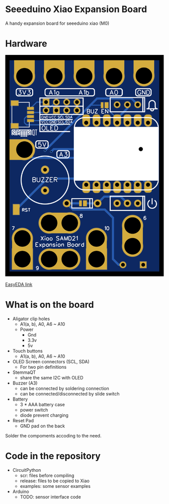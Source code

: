 # Seeeduino Xiao Expansion Board

A handy expansion board for seeeduino xiao (M0)

# Hardware

![](2022-04-28-13-59-01.png)

[EasyEDA link](https://oshwlab.com/urfdvw/sensor-camp_copy_copy_copy_copy_copy_copy_copy_copy_copy_copy_copy_copy_copy_copy_copy)

# What is on the board

- Aligator clip holes
    - A1(a, b), A0, A6 ~ A10
    - Power
        - Gnd
        - 3.3v
        - 5v
- Touch buttons
    - A1(a, b), A0, A6 ~ A10
- OLED Screen connectors (SCL, SDA)
    - For two pin definitions
- StemmaQT 
    - share the same I2C with OLED
- Buzzer (A3)
    - can be connected by soldering connection
    - can be connected/disconnected by slide switch
- Battery
    - 3 * AAA battery case
    - power switch
    - diode prevent charging
- Reset Pad
    - GND pad on the back

Solder the compoments accoding to the need.

# Code in the repository
- CircuitPython
    - scr: files before compiling
    - release: files to be copied to Xiao
    - examples: some sensor examples
- Arduino
    - TODO: sensor interface code
